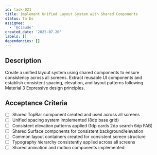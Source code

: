 ```yaml
---
id: task-021
title: Implement Unified Layout System with Shared Components
status: To Do
assignee:
  - '@claude'
created_date: '2025-07-20'
labels: []
dependencies: []
---
```


## Description

Create a unified layout system using shared components to ensure consistency across all screens. Extract reusable UI components and establish consistent spacing, elevation, and layout patterns following Material 3 Expressive design principles.

## Acceptance Criteria

- [ ] Shared TopBar component created and used across all screens
- [ ] Unified spacing system implemented (8dp base grid)
- [ ] Consistent elevation patterns applied (1dp cards 2dp search 6dp FAB)
- [ ] Shared Surface components for consistent background/elevation
- [ ] Common layout containers created for consistent screen structure
- [ ] Typography hierarchy consistently applied across all screens
- [ ] Shared animation and motion components implemented
